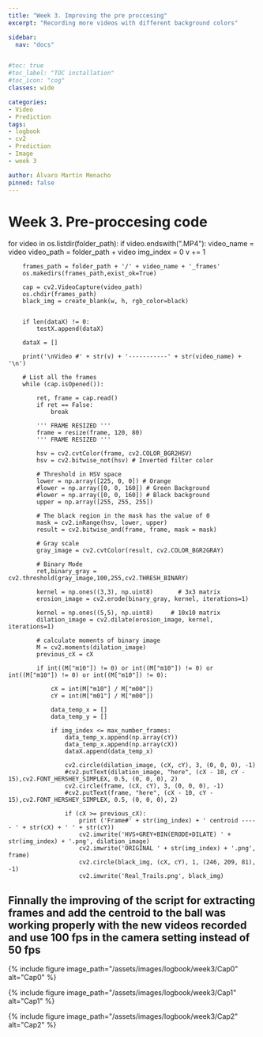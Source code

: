 ```yaml
---
title: "Week 3. Improving the pre proccesing"
excerpt: "Recording more videos with different background colors"

sidebar:
  nav: "docs"


#toc: true
#toc_label: "TOC installation"
#toc_icon: "cog"
classes: wide

categories:
- Video
- Prediction
tags:
- logbook
- cv2
- Prediction
- Image
- week 3

author: Álvaro Martín Menacho
pinned: false
---
```


# Week 3. Pre-proccesing code


for video in os.listdir(folder_path):
    if video.endswith(".MP4"):
        video_name = video
        video_path = folder_path + video
        img_index = 0
        v += 1

        frames_path = folder_path + '/' + video_name + '_frames'
        os.makedirs(frames_path,exist_ok=True)

        cap = cv2.VideoCapture(video_path)
        os.chdir(frames_path)
        black_img = create_blank(w, h, rgb_color=black)


        if len(dataX) != 0:
            testX.append(dataX)

        dataX = []

        print('\nVideo #' + str(v) + '-----------' + str(video_name) + '\n')

        # List all the frames
        while (cap.isOpened()):

            ret, frame = cap.read()
            if ret == False:
                break

            ''' FRAME RESIZED '''
            frame = resize(frame, 120, 80)
            ''' FRAME RESIZED '''

            hsv = cv2.cvtColor(frame, cv2.COLOR_BGR2HSV)
            hsv = cv2.bitwise_not(hsv) # Inverted filter color

            # Threshold in HSV space
            lower = np.array([225, 0, 0]) # Orange
            #lower = np.array([0, 0, 160]) # Green Background
            #lower = np.array([0, 0, 160]) # Black background
            upper = np.array([255, 255, 255])

            # The black region in the mask has the value of 0
            mask = cv2.inRange(hsv, lower, upper)
            result = cv2.bitwise_and(frame, frame, mask = mask)

            # Gray scale
            gray_image = cv2.cvtColor(result, cv2.COLOR_BGR2GRAY)

            # Binary Mode
            ret,binary_gray = cv2.threshold(gray_image,100,255,cv2.THRESH_BINARY)

            kernel = np.ones((3,3), np.uint8)       # 3x3 matrix
            erosion_image = cv2.erode(binary_gray, kernel, iterations=1)

            kernel = np.ones((5,5), np.uint8)     # 10x10 matrix
            dilation_image = cv2.dilate(erosion_image, kernel, iterations=1)

            # calculate moments of binary image
            M = cv2.moments(dilation_image)
            previous_cX = cX

            if int((M["m10"]) != 0) or int((M["m10"]) != 0) or int((M["m10"]) != 0) or int((M["m10"]) != 0):

                cX = int(M["m10"] / M["m00"])
                cY = int(M["m01"] / M["m00"])

                data_temp_x = []
                data_temp_y = []

                if img_index <= max_number_frames:
                    data_temp_x.append(np.array(cY))
                    data_temp_x.append(np.array(cX))
                    dataX.append(data_temp_x)

                    cv2.circle(dilation_image, (cX, cY), 3, (0, 0, 0), -1)
                    #cv2.putText(dilation_image, "here", (cX - 10, cY - 15),cv2.FONT_HERSHEY_SIMPLEX, 0.5, (0, 0, 0), 2)
                    cv2.circle(frame, (cX, cY), 3, (0, 0, 0), -1)
                    #cv2.putText(frame, "here", (cX - 10, cY - 15),cv2.FONT_HERSHEY_SIMPLEX, 0.5, (0, 0, 0), 2)

                    if (cX >= previous_cX):
                        print ('Frame#' + str(img_index) + ' centroid ----- ' + str(cX) + ' ' + str(cY))
                        cv2.imwrite('HVS+GREY+BIN(ERODE+DILATE) ' + str(img_index) + '.png', dilation_image)
                        cv2.imwrite('ORIGINAL ' + str(img_index) + '.png', frame)
                        cv2.circle(black_img, (cX, cY), 1, (246, 209, 81), -1)
                        cv2.imwrite('Real_Trails.png', black_img)




## Finnally the improving of the script for extracting frames and add the centroid to the ball was working properly with the new videos recorded and use 100 fps in the camera setting instead of 50 fps

{% include figure image_path="/assets/images/logbook/week3/Cap0" alt="Cap0" %}

{% include figure image_path="/assets/images/logbook/week3/Cap1" alt="Cap1" %}

{% include figure image_path="/assets/images/logbook/week3/Cap2" alt="Cap2" %}
